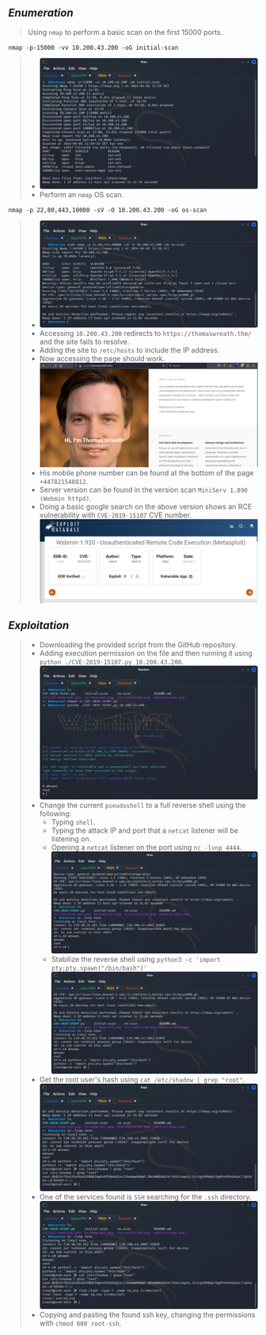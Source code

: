 ## *Enumeration*
>	Using `nmap` to perform a basic scan on the first 15000 ports.
```
nmap -p-15000 -vv 10.200.43.200 -oG initial-scan
```
>	- ![](initial-nmap-out.png)
>	- Perform an `nmap` OS scan.
```
nmap -p 22,80,443,10000 -sV -O 10.200.43.200 -oG os-scan
```
>	- ![](os-nmap-out.png)
>	- Accessing `10.200.43.200` redirects to `https://thomaswreath.thm/` and the site fails to resolve.
>	- Adding the site to `/etc/hosts` to include the IP address.
>	- Now accessing the page should work.![](website-home.png)
>	- His mobile phone number can be found at the bottom of the page `+447821548812`.
>	- Server version can be found in the version scan `MiniServ 1.890 (Webmin httpd)`.
>	- Doing a basic google search on the above version shows an RCE vulnerability with `CVE-2019-15107` CVE number.![](rce-exploitdb.png)
## *Exploitation*
>	- Downloading the provided script from the GitHub repository.
>	- Adding execution permission on the file and then running it using `python ./CVE-2019-15107.py 10.200.43.200`.![](shell-gained.png)
>	- Change the current `pseudoshell` to a full reverse shell using the following:
>		- Typing `shell`.
>		- Typing the attack IP and port that a `netcat` listener will be listening on.
>		- Opening a `netcat` listener on the port using `nc -lvnp 4444`.![](reverse-shell-gained.png)
>		- Stabilize the reverse shell using `python3 -c 'import pty;pty.spawn("/bin/bash")'`![](stable-shell.png)
>	- Get the root user's hash using `cat /etc/shadow | grep "root"`.![](root-hash.png)
>	- One of the services found is `SSH` searching for the `.ssh` directory.![](root-id-rsa.png)
>	- Copying and pasting the found ssh key, changing the permissions with `chmod 600 root-ssh`.